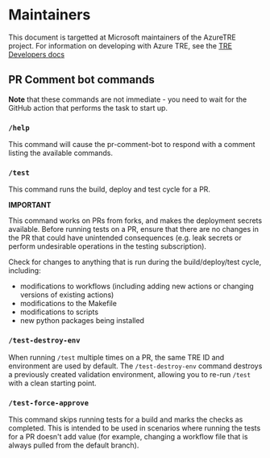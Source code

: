 # Maintainers

This document is targetted at Microsoft maintainers of the AzureTRE project. For information on developing with Azure TRE, see the [TRE Developers docs](https://microsoft.github.io/AzureTRE/tre-developers/)

## PR Comment bot commands

**Note** that these commands are not immediate - you need to wait for the GitHub action that performs the task to start up.

### `/help`

This command will cause the pr-comment-bot to respond with a comment listing the available commands.

### `/test`

This command runs the build, deploy and test cycle for a PR. 

**IMPORTANT**

This command works on PRs from forks, and makes the deployment secrets available. Before running tests on a PR, ensure that there are no changes in the PR that could have unintended consequences (e.g. leak secrets or perform undesirable operations in the testing subscription). 

Check for changes to anything that is run during the build/deploy/test cycle, including: 
- modifications to workflows (including adding new actions or changing versions of existing actions)
- modifications to the Makefile
- modifications to scripts
- new python packages being installed


### `/test-destroy-env`

When running `/test` multiple times on a PR, the same TRE ID and environment are used by default. The `/test-destroy-env` command destroys a previously created validation environment, allowing you to re-run `/test` with a clean starting point.

### `/test-force-approve`

This command skips running tests for a build and marks the checks as completed. This is intended to be used in scenarios where running the tests for a PR doesn't add value (for example, changing a workflow file that is always pulled from the default branch).
